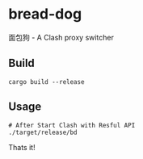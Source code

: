 # bread-dog
面包狗 - A Clash proxy switcher


## Build

```
cargo build --release
```

## Usage

```
# After Start Clash with Resful API
./target/release/bd
```

Thats it!
